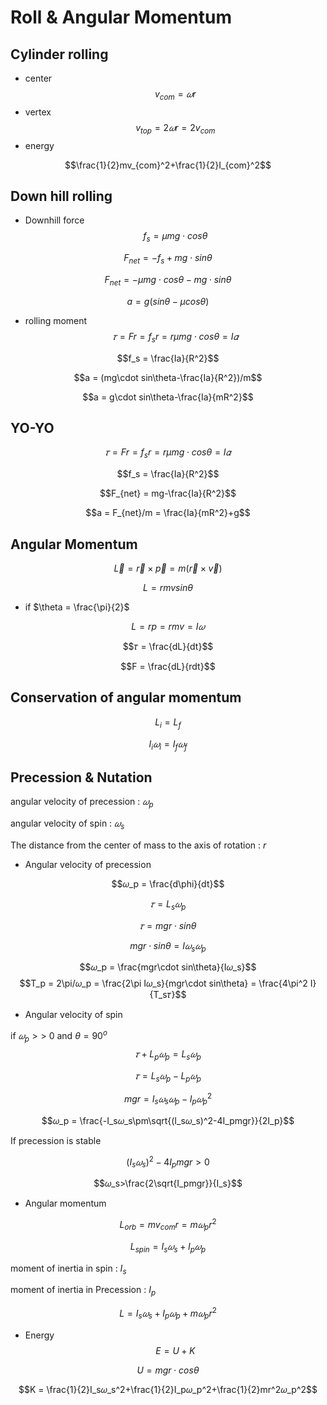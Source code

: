 # Roll & Angular Momentum

## Cylinder rolling

* center
$$v_{com} = 𝜔r$$
* vertex
$$v_{top} = 2𝜔r = 2v_{com}$$
* energy

$$\frac{1}{2}mv_{com}^2+\frac{1}{2}I_{com}^2$$

## Down hill rolling

* Downhill force
$$f_s = \mu mg\cdot cos\theta$$

$$F_{net} = -f_s+mg\cdot sin\theta$$

$$F_{net} = -\mu mg\cdot cos\theta-mg\cdot sin\theta$$

$$a = g(sin\theta-\mu cos\theta)$$

* rolling moment
$$𝜏 = Fr = f_sr = r\mu mg\cdot cos\theta = I𝛼$$

$$f_s = \frac{Ia}{R^2}$$

$$a = (mg\cdot sin\theta-\frac{Ia}{R^2})/m$$

$$a = g\cdot sin\theta-\frac{Ia}{mR^2}$$

## YO-YO

$$𝜏 = Fr = f_sr = r\mu mg\cdot cos\theta = I𝛼$$

$$f_s = \frac{Ia}{R^2}$$

$$F_{net} = mg-\frac{Ia}{R^2}$$

$$a = F_{net}/m = \frac{Ia}{mR^2}+g$$

## Angular Momentum

$$\vec L = \vec r\times\vec p = m(\vec r\times\vec v)$$

$$L = rmvsin\theta$$

* if $\theta = \frac{\pi}{2}$

$$L = rp = rmv = I𝜔$$

$$𝜏 = \frac{dL}{dt}$$

$$F = \frac{dL}{rdt}$$

## Conservation of angular momentum

$$L_i = L_f$$

$$I_i𝜔_i = I_f𝜔_f$$

## Precession & Nutation

angular velocity of precession : $𝜔_p$

angular velocity of spin : $𝜔_s$

The distance from the center of mass to the axis of rotation : $r$

* Angular velocity of precession

$$𝜔_p = \frac{d\phi}{dt}$$

$$𝜏 = L_s𝜔_p$$

$$𝜏 = mgr\cdot sin\theta$$

$$mgr\cdot sin\theta = I𝜔_s𝜔_p$$

$$𝜔_p = \frac{mgr\cdot sin\theta}{I𝜔_s}$$
$$T_p = 2\pi/𝜔_p = \frac{2\pi I𝜔_s}{mgr\cdot sin\theta} = \frac{4\pi^2 I}{T_s𝜏}$$

* Angular velocity of spin

if $𝜔_p >>$ 0 and $\theta = 90^o$
$$𝜏+L_p𝜔_p = L_s𝜔_p$$

$$𝜏 = L_s𝜔_p-L_p𝜔_p$$

$$mgr= I_s𝜔_s𝜔_p-I_p𝜔_p^2$$

$$𝜔_p = \frac{-I_s𝜔_s\pm\sqrt{(I_s𝜔_s)^2-4I_pmgr}}{2I_p}$$

If precession is stable

$$(I_s𝜔_s)^2-4I_pmgr>0$$

$$𝜔_s>\frac{2\sqrt{I_pmgr}}{I_s}$$

* Angular momentum

$$L_{orb} = mv_{com}r = m𝜔_pr^2$$

$$L_{spin} = I_s𝜔_s+I_p𝜔_p$$

moment of inertia in spin : $I_s$

moment of inertia in Precession : $I_p$

$$L = I_s𝜔_s+I_p𝜔_p+m𝜔_pr^2$$

* Energy
$$E = U+K$$

$$U = mgr\cdot cos\theta$$

$$K = \frac{1}{2}I_s𝜔_s^2+\frac{1}{2}I_p𝜔_p^2+\frac{1}{2}mr^2𝜔_p^2$$
